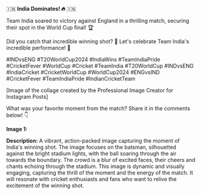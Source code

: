 🇮🇳  **India Dominates! 🔥**  🇮🇳

Team India soared to victory against England in a thrilling match, securing their spot in the World Cup final! 🏆 

Did you catch that incredible winning shot? 🤩 Let's celebrate Team India's incredible performance! 🎉

#INDvsENG #T20WorldCup2024 #IndiaWins #TeamIndiaPride #CricketFever #WorldCup #Cricket #TeamIndia #T20WorldCup #INDvsENG #IndiaCricket #CricketWorldCup #WorldCup2024 #ENGvsIND #CricketFever #TeamIndiaPride #IndianCricketTeam 

[Image of the collage created by the Professional Image Creator for Instagram Posts]

What was your favorite moment from the match? Share it in the comments below! 👇

**Image 1:**

**Description:** A vibrant, action-packed image capturing the moment of India's winning shot. The image focuses on the batsman, silhouetted against the bright stadium lights, with the ball soaring through the air towards the boundary. The crowd is a blur of excited faces, their cheers and chants echoing through the stadium. This image is dynamic and visually engaging, capturing the thrill of the moment and the energy of the match. It will resonate with cricket enthusiasts and fans who want to relive the excitement of the winning shot.